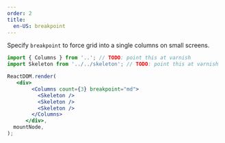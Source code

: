 ```yaml
---
order: 2
title:
  en-US: breakpoint
---
```


Specify `breakpoint` to force grid into a single columns on small screens.

```jsx
import { Columns } from '..'; // TODO: point this at varnish
import Skeleton from '../../skeleton'; // TODO: point this at varnish

ReactDOM.render(
   <div>
        <Columns count={3} breakpoint="md">
          <Skeleton />
          <Skeleton />
          <Skeleton />
        </Columns>
      </div>,
  mountNode,
);
```
